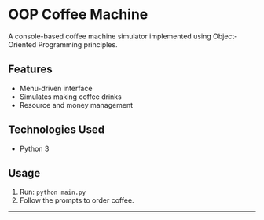 # OOP Coffee Machine

A console-based coffee machine simulator implemented using Object-Oriented Programming principles.

## Features

- Menu-driven interface
- Simulates making coffee drinks
- Resource and money management

## Technologies Used

- Python 3

## Usage

1. Run: `python main.py`
2. Follow the prompts to order coffee.

---

